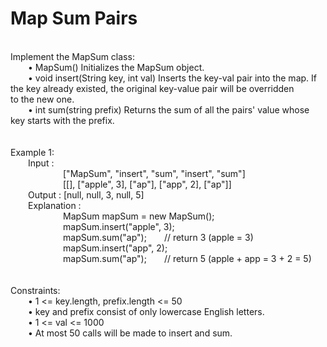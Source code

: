 <h1>Map Sum Pairs</h1>
<p><br>
Implement the MapSum class:<br>
&emsp;&emsp;•	MapSum() Initializes the MapSum object.<br>
&emsp;&emsp;•	void insert(String key, int val) Inserts the key-val pair into the map. If the key already existed, the original key-value pair will be overridden &emsp;&emsp;&emsp;to the new one.<br>
&emsp;&emsp;•	int sum(string prefix) Returns the sum of all the pairs' value whose key starts with the prefix.<br>
<br> <br>
Example 1:<br>
&emsp;&emsp;Input :<br>
&emsp;&emsp;&emsp;&emsp;&emsp;&emsp;["MapSum", "insert", "sum", "insert", "sum"]<br>
&emsp;&emsp;&emsp;&emsp;&emsp;&emsp;[[], ["apple", 3], ["ap"], ["app", 2], ["ap"]]<br>
&emsp;&emsp;Output : [null, null, 3, null, 5]<br>
&emsp;&emsp;Explanation :<br>
&emsp;&emsp;&emsp;&emsp;&emsp;&emsp;MapSum mapSum = new MapSum();<br>
&emsp;&emsp;&emsp;&emsp;&emsp;&emsp;mapSum.insert("apple", 3);<br>  
&emsp;&emsp;&emsp;&emsp;&emsp;&emsp;mapSum.sum("ap");&emsp;&emsp;// return 3 (apple = 3)<br>
&emsp;&emsp;&emsp;&emsp;&emsp;&emsp;mapSum.insert("app", 2);<br>    
&emsp;&emsp;&emsp;&emsp;&emsp;&emsp;mapSum.sum("ap");&emsp;&emsp;// return 5 (apple + app = 3 + 2 = 5)<br>
<br><br> 
Constraints:<br>
&emsp;&emsp;•	1 <= key.length, prefix.length <= 50<br>
&emsp;&emsp;•	key and prefix consist of only lowercase English letters.<br>
&emsp;&emsp;•	1 <= val <= 1000<br>
&emsp;&emsp;•	At most 50 calls will be made to insert and sum.<br>
</p>
